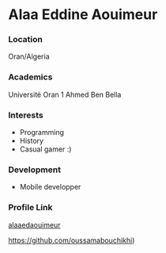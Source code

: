 # Alaa Eddine Aouimeur

### Location

Oran/Algeria

### Academics

Université Oran 1 Ahmed Ben Bella

### Interests

- Programming
- History
- Casual gamer :)

### Development

- Mobile developper

### Profile Link

[alaaedaouimeur](https://github.com/alaaedaouimeur)

https://github.com/oussamabouchikhi)
